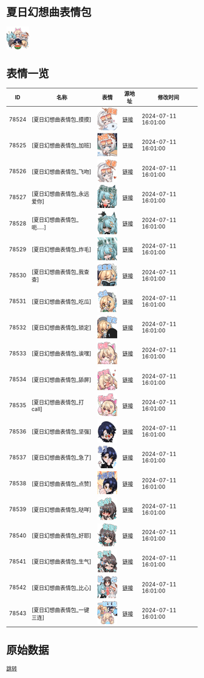 # 夏日幻想曲表情包

<img src="./cover.png" height="60" alt="cover" />

# 表情一览

|ID|名称|表情|源地址|修改时间|
|----|----|----|----|----|
|78524|[夏日幻想曲表情包_摸摸]|<img src="./pic/078524_%5B夏日幻想曲表情包_摸摸%5D.png" height="60" alt="摸摸"/>|[链接](https://i0.hdslb.com/bfs/garb/89f312ba550bf3e12f7175aa0fcb7e2ab0ab8f56.png)|2024-07-11 16:01:00|
|78525|[夏日幻想曲表情包_加班]|<img src="./pic/078525_%5B夏日幻想曲表情包_加班%5D.png" height="60" alt="加班"/>|[链接](https://i0.hdslb.com/bfs/garb/1be296dcf89444afe9f2d07f4beb1ec95499c6e5.png)|2024-07-11 16:01:00|
|78526|[夏日幻想曲表情包_飞吻]|<img src="./pic/078526_%5B夏日幻想曲表情包_飞吻%5D.png" height="60" alt="飞吻"/>|[链接](https://i0.hdslb.com/bfs/garb/449c1a30c5d74b3d775810d9535dcb53c5914f5a.png)|2024-07-11 16:01:00|
|78527|[夏日幻想曲表情包_永远爱你]|<img src="./pic/078527_%5B夏日幻想曲表情包_永远爱你%5D.png" height="60" alt="永远爱你"/>|[链接](https://i0.hdslb.com/bfs/garb/834553e2494ad60f737fcd07801c10070bc98f1a.png)|2024-07-11 16:01:00|
|78528|[夏日幻想曲表情包_呃.....]|<img src="./pic/078528_%5B夏日幻想曲表情包_呃.....%5D.png" height="60" alt="呃....."/>|[链接](https://i0.hdslb.com/bfs/garb/8d86ecf95826abbdec036a6dfa64251037fd7af0.png)|2024-07-11 16:01:00|
|78529|[夏日幻想曲表情包_炸毛]|<img src="./pic/078529_%5B夏日幻想曲表情包_炸毛%5D.png" height="60" alt="炸毛"/>|[链接](https://i0.hdslb.com/bfs/garb/22f047c9ad05d63a53003be1ed77651b8bd730c1.png)|2024-07-11 16:01:00|
|78530|[夏日幻想曲表情包_我查查]|<img src="./pic/078530_%5B夏日幻想曲表情包_我查查%5D.png" height="60" alt="我查查"/>|[链接](https://i0.hdslb.com/bfs/garb/6430e75cedaf4f1dcc0957b434023669bd267ad1.png)|2024-07-11 16:01:00|
|78531|[夏日幻想曲表情包_吃瓜]|<img src="./pic/078531_%5B夏日幻想曲表情包_吃瓜%5D.png" height="60" alt="吃瓜"/>|[链接](https://i0.hdslb.com/bfs/garb/2afa9e73efe72a43742c460f7e8774b2e2e0649d.png)|2024-07-11 16:01:00|
|78532|[夏日幻想曲表情包_锁定]|<img src="./pic/078532_%5B夏日幻想曲表情包_锁定%5D.png" height="60" alt="锁定"/>|[链接](https://i0.hdslb.com/bfs/garb/a14929b6cb51afb9e7d9977435149e73a01fb40f.png)|2024-07-11 16:01:00|
|78533|[夏日幻想曲表情包_诶嘿]|<img src="./pic/078533_%5B夏日幻想曲表情包_诶嘿%5D.png" height="60" alt="诶嘿"/>|[链接](https://i0.hdslb.com/bfs/garb/6abea3541c5517b305f2a8170224964dd1db7b6c.png)|2024-07-11 16:01:00|
|78534|[夏日幻想曲表情包_舔屏]|<img src="./pic/078534_%5B夏日幻想曲表情包_舔屏%5D.png" height="60" alt="舔屏"/>|[链接](https://i0.hdslb.com/bfs/garb/fa9c6a565b9a5056ff9ed8c967cd43775ded2f78.png)|2024-07-11 16:01:00|
|78535|[夏日幻想曲表情包_打call]|<img src="./pic/078535_%5B夏日幻想曲表情包_打call%5D.png" height="60" alt="打call"/>|[链接](https://i0.hdslb.com/bfs/garb/ac5bd54f245f94bb46a8b99ad2e48ea616ae2699.png)|2024-07-11 16:01:00|
|78536|[夏日幻想曲表情包_坚强]|<img src="./pic/078536_%5B夏日幻想曲表情包_坚强%5D.png" height="60" alt="坚强"/>|[链接](https://i0.hdslb.com/bfs/garb/a347c5fcc4c225c4093bd200c0a47a7a6987162c.png)|2024-07-11 16:01:00|
|78537|[夏日幻想曲表情包_急了]|<img src="./pic/078537_%5B夏日幻想曲表情包_急了%5D.png" height="60" alt="急了"/>|[链接](https://i0.hdslb.com/bfs/garb/2bc8fd8add9731e7e91a5893d6e36dc073dcdd89.png)|2024-07-11 16:01:00|
|78538|[夏日幻想曲表情包_点赞]|<img src="./pic/078538_%5B夏日幻想曲表情包_点赞%5D.png" height="60" alt="点赞"/>|[链接](https://i0.hdslb.com/bfs/garb/27b6429c04721a15ee3c13aba706ba694ad1ee85.png)|2024-07-11 16:01:00|
|78539|[夏日幻想曲表情包_哒咩]|<img src="./pic/078539_%5B夏日幻想曲表情包_哒咩%5D.png" height="60" alt="哒咩"/>|[链接](https://i0.hdslb.com/bfs/garb/d1c40592041e656ccfbd0f4a823751164ee53e0c.png)|2024-07-11 16:01:00|
|78540|[夏日幻想曲表情包_好耶]|<img src="./pic/078540_%5B夏日幻想曲表情包_好耶%5D.png" height="60" alt="好耶"/>|[链接](https://i0.hdslb.com/bfs/garb/a43871709d5fa544dd1bcf6074e8e04bb5a65406.png)|2024-07-11 16:01:00|
|78541|[夏日幻想曲表情包_生气]|<img src="./pic/078541_%5B夏日幻想曲表情包_生气%5D.png" height="60" alt="生气"/>|[链接](https://i0.hdslb.com/bfs/garb/55cdfe6ef2eb281d5e8ffa8680f1b8950d224463.png)|2024-07-11 16:01:00|
|78542|[夏日幻想曲表情包_比心]|<img src="./pic/078542_%5B夏日幻想曲表情包_比心%5D.png" height="60" alt="比心"/>|[链接](https://i0.hdslb.com/bfs/garb/af5eee776f20bd9e4bd8de0637c0044d56799e45.png)|2024-07-11 16:01:00|
|78543|[夏日幻想曲表情包_一键三连]|<img src="./pic/078543_%5B夏日幻想曲表情包_一键三连%5D.png" height="60" alt="一键三连"/>|[链接](https://i0.hdslb.com/bfs/garb/e5f8fa78b6ed5d9a488311c5c1394c2e41df8062.png)|2024-07-11 16:01:00|

# 原始数据

[跳转](./raw.json)

